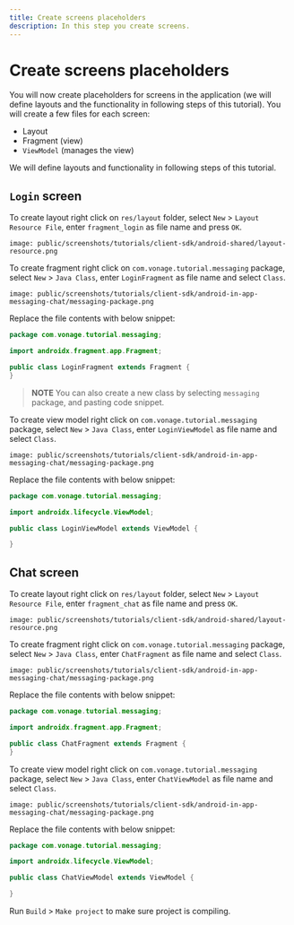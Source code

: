 ```yaml
---
title: Create screens placeholders
description: In this step you create screens.
---
```


# Create screens placeholders

You will now create placeholders for screens in the application (we will define layouts and the functionality in following steps of this tutorial). You will create a few files for each screen:

- Layout
- Fragment (view)
- `ViewModel` (manages the view)

We will define layouts and functionality in following steps of this tutorial.

## `Login` screen

To create layout right click on `res/layout` folder, select `New` > `Layout Resource File`, enter `fragment_login` as file name and press `OK`.

```screenshot
image: public/screenshots/tutorials/client-sdk/android-shared/layout-resource.png
```

To create fragment right click on `com.vonage.tutorial.messaging` package, select `New` > `Java Class`, enter `LoginFragment` as file name and select `Class`.

```screenshot
image: public/screenshots/tutorials/client-sdk/android-in-app-messaging-chat/messaging-package.png
```

Replace the file contents with below snippet:

```java
package com.vonage.tutorial.messaging;

import androidx.fragment.app.Fragment;

public class LoginFragment extends Fragment {
}
```

> **NOTE** You can also create a new class by selecting `messaging` package, and pasting code snippet.

To create view model right click on `com.vonage.tutorial.messaging` package, select `New` > `Java Class`, enter `LoginViewModel` as file name and select `Class`.

```screenshot
image: public/screenshots/tutorials/client-sdk/android-in-app-messaging-chat/messaging-package.png
```

Replace the file contents with below snippet:

```java
package com.vonage.tutorial.messaging;

import androidx.lifecycle.ViewModel;

public class LoginViewModel extends ViewModel {

}
```

## Chat screen

To create layout right click on `res/layout` folder, select `New` > `Layout Resource File`, enter `fragment_chat` as file name and press `OK`.

```screenshot
image: public/screenshots/tutorials/client-sdk/android-shared/layout-resource.png
```

To create fragment right click on `com.vonage.tutorial.messaging` package, select `New` > `Java Class`, enter `ChatFragment` as file name and select `Class`.

```screenshot
image: public/screenshots/tutorials/client-sdk/android-in-app-messaging-chat/messaging-package.png
```

Replace the file contents with below snippet:

```java
package com.vonage.tutorial.messaging;

import androidx.fragment.app.Fragment;

public class ChatFragment extends Fragment {
}
```

To create view model right click on `com.vonage.tutorial.messaging` package, select `New` > `Java Class`, enter `ChatViewModel` as file name and select `Class`.

```screenshot
image: public/screenshots/tutorials/client-sdk/android-in-app-messaging-chat/messaging-package.png
```

Replace the file contents with below snippet:

```java
package com.vonage.tutorial.messaging;

import androidx.lifecycle.ViewModel;

public class ChatViewModel extends ViewModel {

}
```

Run `Build` > `Make project` to make sure project is compiling.
